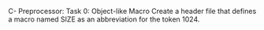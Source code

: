 C- Preprocessor:
Task 0: Object-like Macro
	Create a header file that defines a macro named SIZE as an abbreviation for the token 1024.




